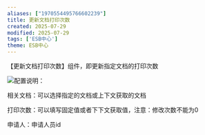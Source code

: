 ```yaml
---
aliases: ["1970554495766602239"]
title: 更新文档打印次数
created: 2025-07-29
modified: 2025-07-29
tags: ['ESB中心']
theme: ESB中心
---
```


【更新文档打印次数】组件，即更新指定文档的打印次数

![](https://myhelpdoc.oss-cn-heyuan.aliyuncs.com/mdimages/231cb8ceae13af94e14e2222cb8151db.jpg)配置说明：

相关文档：可以选择指定的文档或上下文获取的文档

打印次数：可以填写固定值或者下下文获取值，注意：修改次数不能为0

申请人：申请人员id

